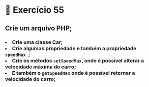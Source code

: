 # :dart: Exercício 55
## Crie um arquivo PHP;
### <li> Crie uma classe Car; <br> <li> Crie algumas propriedade e também a propriedade <code> speedMax </code>; <br> <li> Crie os métodos <code>setSpeedMax</code>, onde é possível alterar a velocidade máxima do carro; <br><li> E também o <code>getSpeedMax</code> onde é possível retornar a velocidade do carro;
